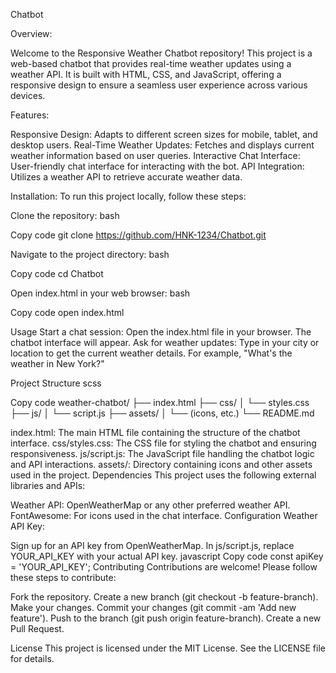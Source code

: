 Chatbot

Overview: 

Welcome to the Responsive Weather Chatbot repository! This project is a web-based chatbot that provides real-time weather updates using a weather API. It is built with HTML, CSS, and JavaScript, offering a responsive design to ensure a seamless user experience across various devices.

Features:

Responsive Design: Adapts to different screen sizes for mobile, tablet, and desktop users.
Real-Time Weather Updates: Fetches and displays current weather information based on user queries.
Interactive Chat Interface: User-friendly chat interface for interacting with the bot.
API Integration: Utilizes a weather API to retrieve accurate weather data.

Installation:
To run this project locally, follow these steps:

Clone the repository:
bash

Copy code
git clone https://github.com/HNK-1234/Chatbot.git

Navigate to the project directory:
bash

Copy code
cd Chatbot

Open index.html in your web browser:
bash

Copy code
open index.html

Usage
Start a chat session: Open the index.html file in your browser. The chatbot interface will appear.
Ask for weather updates: Type in your city or location to get the current weather details. For example, "What's the weather in New York?"

Project Structure
scss

Copy code
weather-chatbot/
├── index.html
├── css/
│   └── styles.css
├── js/
│   └── script.js
├── assets/
│   └── (icons, etc.)
└── README.md

index.html: The main HTML file containing the structure of the chatbot interface.
css/styles.css: The CSS file for styling the chatbot and ensuring responsiveness.
js/script.js: The JavaScript file handling the chatbot logic and API interactions.
assets/: Directory containing icons and other assets used in the project.
Dependencies
This project uses the following external libraries and APIs:

Weather API: OpenWeatherMap or any other preferred weather API.
FontAwesome: For icons used in the chat interface.
Configuration
Weather API Key:

Sign up for an API key from OpenWeatherMap.
In js/script.js, replace YOUR_API_KEY with your actual API key.
javascript
Copy code
const apiKey = 'YOUR_API_KEY';
Contributing
Contributions are welcome! Please follow these steps to contribute:

Fork the repository.
Create a new branch (git checkout -b feature-branch).
Make your changes.
Commit your changes (git commit -am 'Add new feature').
Push to the branch (git push origin feature-branch).
Create a new Pull Request.

License
This project is licensed under the MIT License. See the LICENSE file for details.
